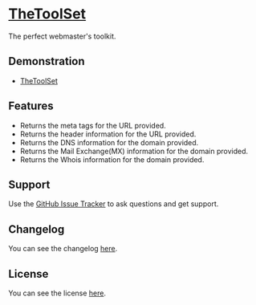 # [TheToolSet](http://goo.gl/Wns2I)

The perfect webmaster's toolkit.

## Demonstration
* [TheToolSet](http://goo.gl/VMeQzF)

## Features
* Returns the meta tags for the URL provided.
* Returns the header information for the URL provided.
* Returns the DNS information for the domain provided.
* Returns the Mail Exchange(MX) information for the domain provided.
* Returns the Whois information for the domain provided.

## Support
Use the [GitHub Issue Tracker](http://goo.gl/f0L7n) to ask questions and get support.

## Changelog
You can see the changelog <a href="CHANGELOG.md">here</a>.

## License
You can see the license <a href="LICENSE.md">here</a>.

